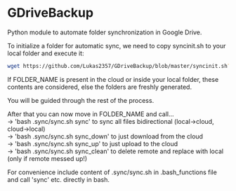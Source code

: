 # GDriveBackup

Python module to automate folder synchronization in Google Drive.

To initialize a folder for automatic sync, we need to copy syncinit.sh to your local folder and execute it:

```bash
wget https://github.com/Lukas2357/GDriveBackup/blob/master/syncinit.sh?raw=true -q -O syncinit.sh && bash syncinit.sh <FOLDER_NAME>
```

If FOLDER_NAME is present in the cloud or inside your local folder, these contents are considered, else the folders are freshly generated.

You will be guided through the rest of the process.

After that you can now move in FOLDER_NAME and call... \
-> 'bash .sync/sync.sh sync' to sync all files bidirectional (local->cloud, cloud->local) \
-> 'bash .sync/sync.sh sync_down' to just download from the cloud \
-> 'bash .sync/sync.sh sync_up' to just upload to the cloud \
-> 'bash .sync/sync.sh sync_clean' to delete remote and replace with local (only if remote messed up!)

For convenience include content of .sync/sync.sh in .bash_functions file and call 'sync' etc. directly in bash.
